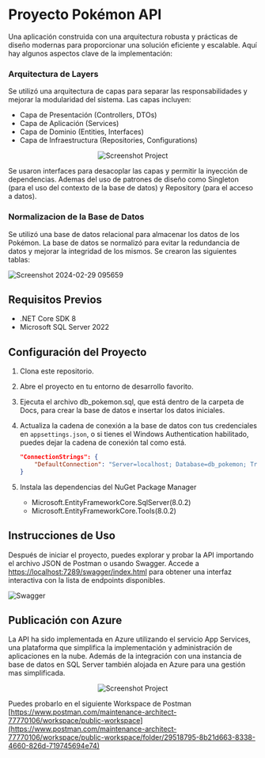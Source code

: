 # Proyecto Pokémon API

Una aplicación construida con una arquitectura robusta y prácticas de diseño modernas para proporcionar una solución eficiente y escalable. Aquí hay algunos aspectos clave de la implementación:
### Arquitectura de Layers
Se utilizó una arquitectura de capas para separar las responsabilidades y mejorar la modularidad del sistema. Las capas incluyen:
- Capa de Presentación (Controllers, DTOs)
- Capa de Aplicación (Services)
- Capa de Dominio (Entities, Interfaces)
- Capa de Infraestructura (Repositories, Configurations)

<div align="center">
    <img src="https://github.com/Ausubel/pokemon-api/assets/97548645/7b9a3890-c662-4e56-8b04-fe99413ad75b" alt="Screenshot Project">
</div>

Se usaron interfaces para desacoplar las capas y permitir la inyección de dependencias. Ademas del uso de patrones de diseño como Singleton (para el uso del contexto de la base de datos) y Repository (para el acceso a datos).

### Normalizacion de la Base de Datos
Se utilizó una base de datos relacional para almacenar los datos de los Pokémon. La base de datos se normalizó para evitar la redundancia de datos y mejorar la integridad de los mismos. Se crearon las siguientes tablas:

![Screenshot 2024-02-29 095659](https://github.com/Ausubel/pokemon-api/assets/97548645/90cd9db2-9981-4da1-9841-53fd8ad58d24)

## Requisitos Previos

- .NET Core SDK 8
- Microsoft SQL Server 2022

## Configuración del Proyecto

1. Clona este repositorio.
2. Abre el proyecto en tu entorno de desarrollo favorito.
3. Ejecuta el archivo db_pokemon.sql, que está dentro de la carpeta de Docs, para crear la base de datos e insertar los datos iniciales.
3. Actualiza la cadena de conexión a la base de datos con tus credenciales en `appsettings.json`, o si tienes el Windows Authentication habilitado, puedes dejar la cadena de conexión tal como está.
    ```json
    "ConnectionStrings": {
        "DefaultConnection": "Server=localhost; Database=db_pokemon; Trusted_Connection=True; TrustServerCertificate=True;"
    }
    ```

5. Instala las dependencias del NuGet Package Manager
    - Microsoft.EntityFrameworkCore.SqlServer(8.0.2)
    - Microsoft.EntityFrameworkCore.Tools(8.0.2)

## Instrucciones de Uso

Después de iniciar el proyecto, puedes explorar y probar la API importando el archivo JSON de Postman o usando Swagger. Accede a [https://localhost:7289/swagger/index.html](http://localhost:7289/swagger/index.html) para obtener una interfaz interactiva con la lista de endpoints disponibles.

![Swagger](https://github.com/Ausubel/pokemon-api/assets/97548645/09e34a70-4460-4a49-928a-56915d310fbd)

## Publicación con Azure

La API ha sido implementada en Azure utilizando el servicio App Services, una plataforma que simplifica la implementación y administración de aplicaciones en la nube. Además de la integración con una instancia de base de datos en SQL Server también alojada en Azure para una gestión mas simplificada.

<div align="center">
    <img src="https://github.com/Ausubel/pokemon-api/assets/97548645/8ff1b323-1866-40c7-ae60-c82155c73cad" alt="Screenshot Project">
</div>

Puedes probarlo en el siguiente Workspace de Postman [https://www.postman.com/maintenance-architect-77770106/workspace/public-workspace](https://www.postman.com/maintenance-architect-77770106/workspace/public-workspace/folder/29518795-8b21d663-8338-4660-826d-719745694e74)


